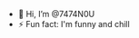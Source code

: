 - 👋 Hi, I’m @7474N0U
- ⚡ Fun fact: I'm funny and chill

<!---
7474N0U/7474N0U is a ✨ special ✨ repository because its `README.md` (this file) appears on your GitHub profile.
You can click the Preview link to take a look at your changes.
--->
